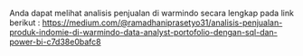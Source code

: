 Anda dapat melihat analisis penjualan di warmindo secara lengkap pada link berikut : https://medium.com/@ramadhaniprasetyo31/analisis-penjualan-produk-indomie-di-warmindo-data-analyst-portofolio-dengan-sql-dan-power-bi-c7d38e0bafc8
